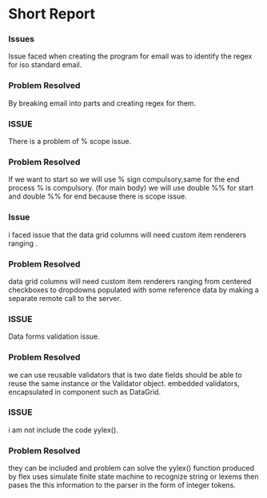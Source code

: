 
# Short Report #
### Issues ###
Issue faced when creating the program for email was to identify the regex for iso standard email.

### Problem Resolved ###
By breaking email into parts and creating regex for them.


### ISSUE ###
There is a problem of % scope issue.

### Problem Resolved ###
If we want to start so we will use % sign compulsory,same for the end process % is compulsory.
(for main body)
we will use double %% for start and  double %% for end because there is scope issue. 




### Issue ###
i faced issue that the data grid columns will need custom item renderers ranging .

### Problem Resolved ###
data grid columns will need custom item renderers ranging from centered checkboxes to dropdowns populated with some reference data by making a separate remote call to the server.

### ISSUE ###
Data forms validation issue.

### Problem Resolved ###
we can use reusable validators that is two date fields should be able to reuse the same instance or the Validator object.
embedded validators, encapsulated in component such as DataGrid.

### ISSUE ###
i am not include the code yylex().
### Problem Resolved ###
they can be included and problem can solve the yylex() function produced by flex uses simulate finite state machine to recognize string or lexems then pases the this information to the parser in the form of integer tokens.




